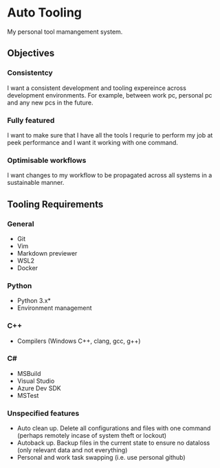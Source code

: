 # Auto Tooling

My personal tool mamangement system.

## Objectives

### Consistentcy

I want a consistent development and tooling expereince across development environments. For example, between work pc, personal pc and any new pcs in the future.

### Fully featured

I want to make sure that I have all the tools I requrie to perform my job at peek performance and I want it working with one command.

### Optimisable workflows

I want changes to my workflow to be propagated across all systems in a sustainable manner.

## Tooling Requirements

### General
- Git
- Vim
- Markdown previewer
- WSL2
- Docker

### Python
- Python 3.x\*
- Environment management

### C++
- Compilers (Windows C++, clang, gcc, g++)

### C#
- MSBuild
- Visual Studio
- Azure Dev SDK
- MSTest

### Unspecified features
- Auto clean up. Delete all configurations and files with one command (perhaps remotely incase of system theft or lockout)
- Autoback up. Backup files in the current state to ensure no dataloss (only relevant data and not everything)
- Personal and work task swapping (i.e. use personal github)

